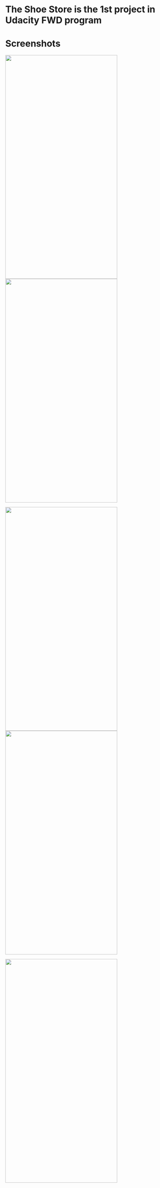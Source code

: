 # The Shoe Store is the 1st project in Udacity FWD program

# Screenshots

<img src="https://user-images.githubusercontent.com/79477855/188980346-ec3b1488-bf4e-4a36-a86b-67db82eadd87.jpeg" width="350" height="700"> <img src="https://user-images.githubusercontent.com/79477855/188980523-d0c96d7b-7f82-4650-98ec-7c4c666cda9c.jpeg" width="350" height="700">

<img src="https://user-images.githubusercontent.com/79477855/188980542-a835016f-04ab-43f9-a7f3-29395036cb65.jpeg" width="350" height="700"> <img src="https://user-images.githubusercontent.com/79477855/188980573-5959ab9b-2886-4ee7-9585-ba4ed793d41b.jpeg" width="350" height="700">

<img src="https://user-images.githubusercontent.com/79477855/188980566-cb69ca5d-f8b1-4dba-b224-0c035774443a.jpeg" width="350" height="700">
